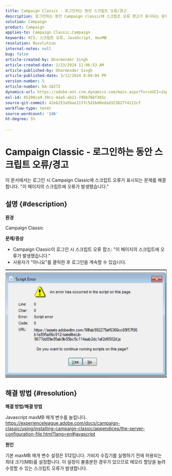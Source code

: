 ```yaml
---
title: Campaign Classic - 로그인하는 동안 스크립트 오류/경고
description: 로그인하는 동안 Campaign classic에 스크립트 오류 경고가 표시되는 문제에 대해 자세히 알아보십시오. Javascript maxMB 매개 변수를 늘립니다.
solution: Campaign
product: Campaign
applies-to: Campaign Classic,Campaign
keywords: KCS, 스크립트 오류, JavaScript, maxMB
resolution: Resolution
internal-notes: null
bug: false
article-created-by: Dharmender Singh
article-created-date: 1/23/2024 11:06:53 AM
article-published-by: Dharmender Singh
article-published-date: 3/12/2024 8:09:04 PM
version-number: 5
article-number: KA-16272
dynamics-url: https://adobe-ent.crm.dynamics.com/main.aspx?forceUCI=1&pagetype=entityrecord&etn=knowledgearticle&id=3eda4c7e-dfb9-ee11-a569-6045bd006149
exl-id: 85200ca9-39cc-4aa5-ab21-79bb766f365c
source-git-commit: 42eb253a5bae11f7c5d1bd0edad323827f4122cf
workflow-type: tm+mt
source-wordcount: '146'
ht-degree: 5%

---
```


# Campaign Classic - 로그인하는 동안 스크립트 오류/경고


이 문서에서는 로그인 시 Campaign Classic에 스크립트 오류가 표시되는 문제를 해결합니다. &quot;이 페이지의 스크립트에 오류가 발생했습니다.&quot;

## 설명 {#description}


<b>환경</b>

Campaign Classic

<b>문제/증상</b>

- Campaign Classic이 로그인 시 스크립트 오류 팝스: &quot;이 페이지의 스크립트에 오류가 발생했습니다.&quot;
- 사용자가 &quot;아니요&quot;를 클릭한 후 로그인을 계속할 수 있습니다.


![](assets/___3fda4c7e-dfb9-ee11-a569-6045bd006149___.jpeg)


## 해결 방법 {#resolution}


<b>해결 방법/해결 방법</b>

Javascript maxMB 매개 변수를 늘립니다. https://experienceleague.adobe.com/docs/campaign-classic/using/installing-campaign-classic/appendices/the-server-configuration-file.html?lang=en#javascript

<b>원인</b>

기본 maxMB 매개 변수 설정은 512입니다. 가비지 수집기를 실행하기 전에 허용되는 최대 크기(MB)를 설정합니다. 이 설정이 불충분한 경우가 있으므로 메모리 할당을 늘려 수정할 수 있는 스크립트 오류가 발생합니다.
